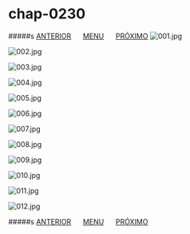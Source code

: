 # chap-0230
#####s [ANTERIOR](/chap-0229/readme.md)&nbsp;&nbsp;&nbsp;&nbsp;&nbsp;&nbsp;[MENU](/readme.md)&nbsp;&nbsp;&nbsp;&nbsp;&nbsp;&nbsp;[PRÓXIMO](/chap-0231/readme.md)
![001.jpg](001.jpg)

![002.jpg](002.jpg)

![003.jpg](003.jpg)

![004.jpg](004.jpg)

![005.jpg](005.jpg)

![006.jpg](006.jpg)

![007.jpg](007.jpg)

![008.jpg](008.jpg)

![009.jpg](009.jpg)

![010.jpg](010.jpg)

![011.jpg](011.jpg)

![012.jpg](012.jpg)

#####s [ANTERIOR](/chap-0229/readme.md)&nbsp;&nbsp;&nbsp;&nbsp;&nbsp;&nbsp;[MENU](/readme.md)&nbsp;&nbsp;&nbsp;&nbsp;&nbsp;&nbsp;[PRÓXIMO](/chap-0231/readme.md)
